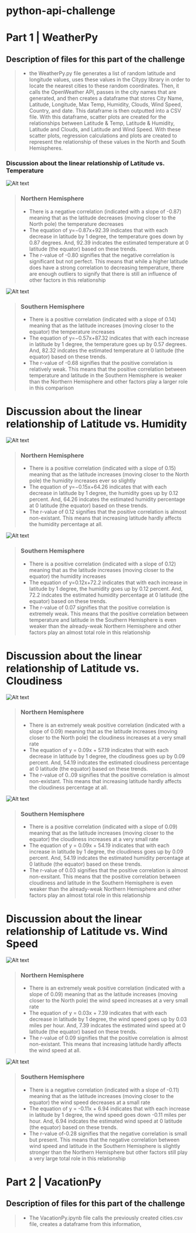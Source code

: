 # python-api-challenge
# Part 1 | WeatherPy
## Description of files for this part of the challenge
> - the WeatherPy.py file generates a list of random latitude and longitude values, uses these values in the Citypy library in order to locate the nearest cities to these random coordinates.  Then, it calls the OpenWeather API, passes in the city names that are generated, and then creates a dataframe that stores City Name, Latitude, Longitude, Max Temp, Humidity, Clouds, Wind Speed, Country, and date.  This dataframe is then outputted into a CSV file.  With this dataframe, scatter plots are created for the relationships between Latitude & Temp, Latitude & Humidity, Latitude and Clouds, and Latitude and Wind Speed.  With these scatter plots, regression calculations and plots are created to represent the relationship of these values in the North and South Hemispheres.  

### Discussion about the linear relationship of Latitude vs. Temperature

![Alt text](/WeatherPy/output_data/Fig5.png)

> ### Northern Hemisphere
> - There is a negative correlation (indicated with a slope of -0.87) meaning that as the latitude decreases (moving closer to the North pole) the temperature decreases
> - The equation of y=−0.87x+92.39 indicates that with each decrease in latitude by 1 degree, the temperature goes down by 0.87 degrees.  And, 92.39 indcates the estimated temperature at 0 latitude (the equator) based on these trends.
> - The r-value of -0.80 signifies that the negative correlation is significant but not perfect.  This means that while a higher latitude does have a strong correlation to decreasing temperature, there are enough outliers to signify that there is still an influence of other factors in this relationship

![Alt text](/WeatherPy/output_data/Fig6.png)

> ### Southern Hemisphere
> - There is a positive correlation (indicated with a slope of 0.14) meaning that as the latitude increases (moving closer to the equator) the temperature increases
> - The equation of y=−0.57x+87.32 indicates that with each increase in latitude by 1 degree, the temperature goes up by 0.57 degrees.  And, 82.32 indcates the estimated temperature at 0 latitude (the equator) based on these trends.
> - The r-value of -0.68 signifies that the positive correlation is relatively weak.   This means that the positive correlation between temperature and latitude in the Southern Hemisphere is weaker than the Northern Hemisphere and other factors play a larger role in this comparison



# Discussion about the linear relationship of Latitude vs. Humidity

![Alt text](/WeatherPy/output_data/Fig7.png)

> ### Northern Hemisphere
> - There is a positive correlation (indicated with a slope of 0.15) meaning that as the latitude increases (moving closer to the North pole) the humidity increases ever so slightly
> - The equation of y=−0.15x+64.26 indicates that with each decrease in latitude by 1 degree, the humidity goes up by 0.12 percent.  And, 64.26 indcates the estimated humidity percentage at 0 latitude (the equator) based on these trends.
> - The r-value of 0.12 signifies that the positive correlation is almost non-existant.  This means that increasing latitude hardly affects the humidity percentage at all.  

![Alt text](/WeatherPy/output_data/Fig8.png)

> ### Southern Hemisphere
> - There is a positive correlation (indicated with a slope of 0.12) meaning that as the latitude increases (moving closer to the equator) the humidity increases
> - The equation of y=0.12x+72.2 indicates that with each increase in latitude by 1 degree, the humidity goes up by 0.12 percent.  And, 72.2 indcates the estimated humidity percentage at 0 latitude (the equator) based on these trends.
> - The r-value of 0.07 signifies that the positive correlation is extremely weak.   This means that the positive correlation between temperature and latitude in the Southern Hemisphere is even weaker than the already-weak Northern Hemisphere and other factors play an almost total role in this relationship


# Discussion about the linear relationship of Latitude vs. Cloudiness

![Alt text](/WeatherPy/output_data/Fig9.png)

> ### Northern Hemisphere
> - There is an extremely weak positive correlation (indicated with a slope of 0.09) meaning that as the latitude increases (moving closer to the North pole) the cloudiness increases at a very small rate
> - The equation of y = 0.09x + 57.19 indicates that with each decrease in latitude by 1 degree, the cloudiness goes up by 0.09 percent.  And, 54.19 indcates the estimated cloudiness percentage at 0 latitude (the equator) based on these trends.
> - The r-value of 0..09 signifies that the positive correlation is almost non-existant.  This means that increasing latitude hardly affects the cloudiness percentage at all.  

![Alt text](/WeatherPy/output_data/Fig10.png)

> ### Southern Hemisphere
> - There is a positive correlation (indicated with a slope of 0.09) meaning that as the latitude increases (moving closer to the equator) the cloudiness increases at a very small rate
> - The equation of y = 0.09x + 54.19 indicates that with each increase in latitude by 1 degree, the cloudiness goes up by 0.09 percent.  And, 54.19 indcates the estimated humidity percentage at 0 latitude (the equator) based on these trends.
> - The r-value of 0.03 signifies that the positive correlation is almost non-exsitant.   This means that the positive correlation between cloudiness and latitude in the Southern Hemisphere is even weaker than the already-weak Northern Hemisphere and other factors play an almost total role in this relationship


# Discussion about the linear relationship of Latitude vs. Wind Speed

![Alt text](/WeatherPy/output_data/Fig11.png)

> ### Northern Hemisphere
> - There is an extremely weak positive correlation (indicated with a slope of 0.09) meaning that as the latitude increases (moving closer to the North pole) the wind speed increases at a very small rate
> - The equation of y = 0.03x + 7.39 indicates that with each decrease in latitude by 1 degree, the wind speed goes up by 0.03 miles per hour.  And, 7.39 indcates the estimated wind speed at 0 latitude (the equator) based on these trends.
> - The r-value of 0.09 signifies that the positive correlation is almost non-existant.  This means that increasing latitude hardly affects the wind speed at all.  

![Alt text](/WeatherPy/output_data/Fig12.png)

> ### Southern Hemisphere
> - There is a negative correlation (indicated with a slope of -0.11) meaning that as the latitude increases (moving closer to the equator) the wind speed decreases at a small rate
> - The equation of y = -0.11x + 6.94 indicates that with each increase in latitude by 1 degree, the wind speed goes down -0.11 miles per hour.  And, 6.94 indcates the estimated wind speed at 0 latitude (the equator) based on these trends.
> - The r-value of-0.28 signifies that the negative correlation is small but present.   This means that the negative correlation between wind speed and latitude in the Southern Hemisphere is slightly stronger than the Northern Hemisphere but other factors still play a very large total role in this relationship

# Part 2 | VacationPy
## Description of files for this part of the challenge
> - The VacationPy.ipynb file calls the previously created cities.csv file, creates a dataframe from this information, 

